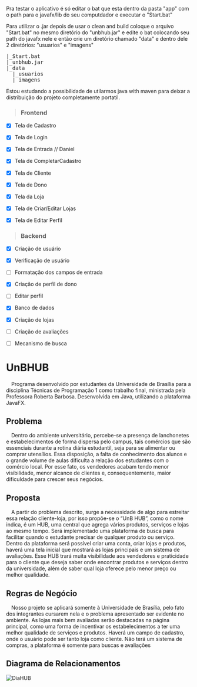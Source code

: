 Pra testar o aplicativo é só editar o bat que esta dentro da pasta "app" com o path para o javafx/lib do seu computdador e executar o "Start.bat"


Para utilizar o .jar depois de usar o clean and build coloque o arquivo "Start.bat" no mesmo diretório do "unbhub.jar" e edite o bat colocando seu path do javafx nele e então crie um diretório chamado "data" e dentro dele 2 diretórios: "usuarios" e "imagens"

<pre>
|_Start.bat
|_unbhub.jar
|_data
  |_usuarios
  |_imagens
</pre>

Estou estudando a possibilidade de utilarmos java with maven para deixar a distribuição do projeto completamente portatil.


> ### Frontend
- [X] Tela de Cadastro
- [X] Tela de Login
- [x] Tela de Entrada // Daniel
- [X] Tela de CompletarCadastro
- [x] Tela de Cliente
- [x] Tela de Dono
- [x] Tela da Loja
- [x] Tela de Criar/Editar Lojas
- [x] Tela de Editar Perfil


> ### Backend
- [X] Criação de usuário
- [X] Verificação de usuário
- [ ] Formatação dos campos de entrada
- [x] Criação de perfil de dono
- [ ] Editar perfil
- [x] Banco de dados
- [x] Criação de lojas
- [ ] Criação de avaliações
- [ ] Mecanismo de busca


# UnBHUB
&emsp;Programa desenvolvido por estudantes da Universidade de Brasília para a
disciplina Técnicas de Programação 1 como trabalho final, ministrada pela Professora
Roberta Barbosa. Desenvolvida em Java, utilizando a plataforma JavaFX.

## Problema
&emsp;Dentro do ambiente universitário, percebe-se a presença de lanchonetes e
estabelecimentos de forma dispersa pelo campus, tais comércios que são
essenciais durante a rotina diária estudantil, seja para se alimentar ou comprar
utensílios. Essa disposição, a falta de conhecimento dos alunos e o grande volume
de aulas dificulta a relação dos estudantes com o comércio local. Por esse fato, os
vendedores acabam tendo menor visibilidade, menor alcance de clientes e,
consequentemente, maior dificuldade para crescer seus negócios.

## Proposta
&emsp;A partir do problema descrito, surge a necessidade de algo para estreitar
essa relação cliente-loja, por isso propõe-se o “UnB HUB”, como o nome indica, é
um HUB, uma central que agrega vários produtos, serviços e lojas ao mesmo
tempo. Será implementado uma plataforma de busca para facilitar quando o
estudante precisar de qualquer produto ou serviço. Dentro da plataforma será
possível criar uma conta, criar lojas e produtos, haverá uma tela inicial que mostrará
as lojas principais e um sistema de avaliações. Esse HUB trará muita visibilidade
aos vendedores e praticidade para o cliente que deseja saber onde encontrar
produtos e serviços dentro da universidade, além de saber qual loja oferece pelo
menor preço ou melhor qualidade.


## Regras de Negócio
&emsp;Nosso projeto se aplicará somente à Universidade de Brasília, pelo fato dos
integrantes cursarem nela e o problema apresentado ser evidente no ambiente. As
lojas mais bem avaliadas serão destacadas na página principal, como uma forma de
incentivar os estabelecimentos a ter uma melhor qualidade de serviços e produtos.
Haverá um campo de cadastro, onde o usuário pode ser tanto loja como cliente.
Não terá um sistema de compras, a plataforma é somente para buscas e
avaliações

## Diagrama de Relacionamentos

![DiaHUB](https://user-images.githubusercontent.com/64702639/211954050-13451c5f-1425-41f7-a4cb-e128ec10db30.png)

